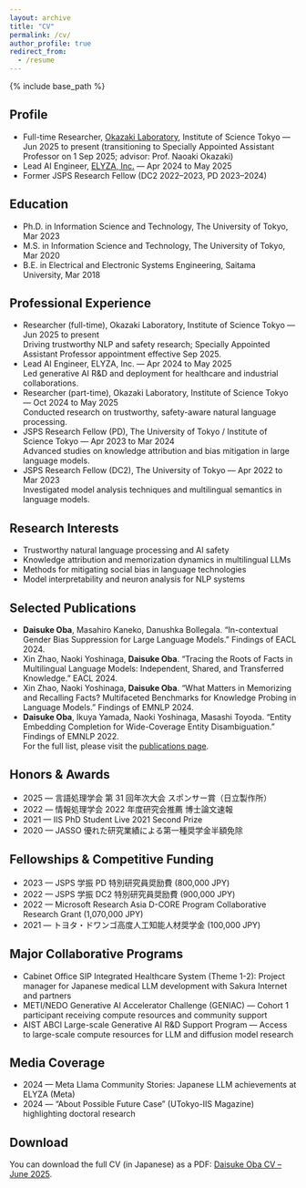 ```yaml
---
layout: archive
title: "CV"
permalink: /cv/
author_profile: true
redirect_from:
  - /resume
---
```


{% include base_path %}

## Profile
- Full-time Researcher, <a href="https://www.nlp.c.titech.ac.jp/index.en.html">Okazaki Laboratory</a>, Institute of Science Tokyo — Jun 2025 to present (transitioning to Specially Appointed Assistant Professor on 1 Sep 2025; advisor: Prof. Naoaki Okazaki)
- Lead AI Engineer, <a href="https://elyza.co.jp/">ELYZA, Inc.</a> — Apr 2024 to May 2025
- Former JSPS Research Fellow (DC2 2022–2023, PD 2023–2024)

## Education
- Ph.D. in Information Science and Technology, The University of Tokyo, Mar 2023
- M.S. in Information Science and Technology, The University of Tokyo, Mar 2020
- B.E. in Electrical and Electronic Systems Engineering, Saitama University, Mar 2018

## Professional Experience
- Researcher (full-time), Okazaki Laboratory, Institute of Science Tokyo — Jun 2025 to present  
  Driving trustworthy NLP and safety research; Specially Appointed Assistant Professor appointment effective Sep 2025.
- Lead AI Engineer, ELYZA, Inc. — Apr 2024 to May 2025  
  Led generative AI R&D and deployment for healthcare and industrial collaborations.
- Researcher (part-time), Okazaki Laboratory, Institute of Science Tokyo — Oct 2024 to May 2025  
  Conducted research on trustworthy, safety-aware natural language processing.
- JSPS Research Fellow (PD), The University of Tokyo / Institute of Science Tokyo — Apr 2023 to Mar 2024  
  Advanced studies on knowledge attribution and bias mitigation in large language models.
- JSPS Research Fellow (DC2), The University of Tokyo — Apr 2022 to Mar 2023  
  Investigated model analysis techniques and multilingual semantics in language models.

## Research Interests
- Trustworthy natural language processing and AI safety
- Knowledge attribution and memorization dynamics in multilingual LLMs
- Methods for mitigating social bias in language technologies
- Model interpretability and neuron analysis for NLP systems

## Selected Publications
- __Daisuke Oba__, Masahiro Kaneko, Danushka Bollegala. “In-contextual Gender Bias Suppression for Large Language Models.” Findings of EACL 2024.  
- Xin Zhao, Naoki Yoshinaga, __Daisuke Oba__. “Tracing the Roots of Facts in Multilingual Language Models: Independent, Shared, and Transferred Knowledge.” EACL 2024.  
- Xin Zhao, Naoki Yoshinaga, __Daisuke Oba__. “What Matters in Memorizing and Recalling Facts? Multifaceted Benchmarks for Knowledge Probing in Language Models.” Findings of EMNLP 2024.  
- __Daisuke Oba__, Ikuya Yamada, Naoki Yoshinaga, Masashi Toyoda. “Entity Embedding Completion for Wide-Coverage Entity Disambiguation.” Findings of EMNLP 2022.  
For the full list, please visit the <a href="/publications/">publications page</a>.

## Honors & Awards
- 2025 — 言語処理学会 第 31 回年次大会 スポンサー賞（日立製作所）  
- 2022 — 情報処理学会 2022 年度研究会推薦 博士論文速報  
- 2021 — IIS PhD Student Live 2021 Second Prize  
- 2020 — JASSO 優れた研究業績による第一種奨学金半額免除  

## Fellowships & Competitive Funding
- 2023 — JSPS 学振 PD 特別研究員奨励費 (800,000 JPY)  
- 2022 — JSPS 学振 DC2 特別研究員奨励費 (900,000 JPY)  
- 2022 — Microsoft Research Asia D-CORE Program Collaborative Research Grant (1,070,000 JPY)  
- 2021 — トヨタ・ドワンゴ高度人工知能人材奨学金 (100,000 JPY)  

## Major Collaborative Programs
- Cabinet Office SIP Integrated Healthcare System (Theme 1-2): Project manager for Japanese medical LLM development with Sakura Internet and partners  
- METI/NEDO Generative AI Accelerator Challenge (GENIAC) — Cohort 1 participant receiving compute resources and community support  
- AIST ABCI Large-scale Generative AI R&D Support Program — Access to large-scale compute resources for LLM and diffusion model research  

## Media Coverage
- 2024 — Meta Llama Community Stories: Japanese LLM achievements at ELYZA (Meta)  
- 2024 — “About Possible Future Case” (UTokyo-IIS Magazine) highlighting doctoral research  

## Download
You can download the full CV (in Japanese) as a PDF: <a href="/files/Daisuke-Oba-CV-2025-06.pdf">Daisuke Oba CV – June 2025</a>.
